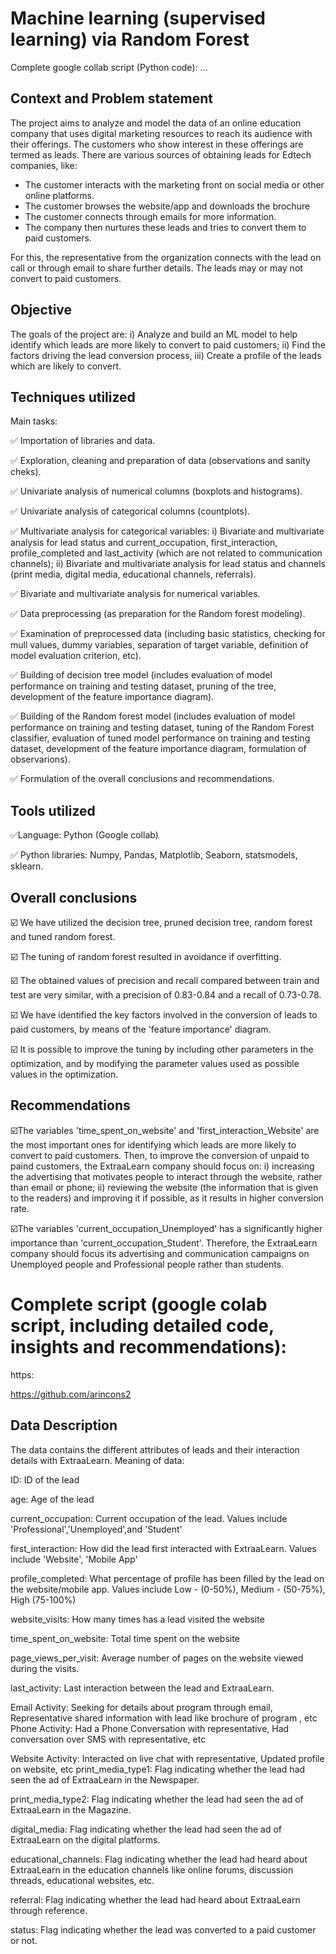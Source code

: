# Machine learning (supervised learning) via Random Forest 

Complete google collab script (Python code):
...

## **Context and Problem statement**
The project aims to analyze and model the data of an online education company that uses digital marketing resources to reach its audience with their offerings.
The customers who show interest in these offerings are termed as leads. There are various sources of obtaining leads for Edtech companies, like:
- The customer interacts with the marketing front on social media or other online platforms.
- The customer browses the website/app and downloads the brochure
- The customer connects through emails for more information.
- The company then nurtures these leads and tries to convert them to paid customers.

For this, the representative from the organization connects with the lead on call or through email to share further details. The leads may or may not convert to paid customers.

## **Objective** 
 The goals of the project are: i) Analyze and build an ML model to help identify which leads are more likely to convert to paid customers; ii) Find the factors driving the lead conversion process, iii) Create a profile of the leads which are likely to convert.

## **Techniques utilized**

Main tasks:

✅ Importation of libraries and data.

✅ Exploration, cleaning and preparation of data (observations and sanity cheks).

✅ Univariate analysis of numerical columns (boxplots and histograms).

✅ Univariate analysis of categorical columns (countplots).

✅ Multivariate analysis for categorical variables: i) Bivariate and multivariate analysis for lead status and current_occupation, first_interaction, profile_completed and last_activity (which are not related to communication channels); ii) Bivariate and multivariate analysis for lead status and channels (print media, digital media, educational channels, referrals). 

✅ Bivariate and multivariate analysis for numerical variables.

✅ Data preprocessing (as preparation for the Random forest modeling).

✅ Examination of preprocessed data (including basic statistics, checking for mull values, dummy variables, separation of target variable, definition of model evaluation criterion, etc).

✅ Building of decision tree model (includes evaluation of model performance on training and testing dataset, pruning of the tree, development of the feature importance diagram).

✅ Building of the Random forest model (includes evaluation of model performance on training and testing dataset, tuning of the Random Forest classifier, evaluation of tuned model performance on training and testing dataset, development of the feature importance diagram, formulation of observarions).

✅ Formulation of the overall conclusions and recommendations.

## **Tools utilized**
✅Language: Python (Google collab)

✅ Python libraries: Numpy, Pandas, Matplotlib, Seaborn, statsmodels, sklearn.

## **Overall conclusions** 
☑️ We have utilized the decision tree, pruned decision tree, random forest and tuned random forest.

☑️ The tuning of random forest resulted in avoidance if overfitting.

☑️ The obtained values of precision and recall compared between train and test are very similar, with a precision of 0.83-0.84 and a recall of 0.73-0.78.

☑️ We have identified the key factors involved in the conversion of leads to paid customers, by means of the 'feature importance' diagram.

☑️ It is possible to improve the tuning by including other parameters in the optimization, and by modifying the parameter values used as possible values in the optimization.

## **Recommendations** 
☑️The variables 'time_spent_on_website' and 'first_interaction_Website' are the most important ones for identifying which leads are more likely to convert to paid customers. Then, to improve the conversion of unpaid to paind customers, the ExtraaLearn company should focus on: i) increasing the advertising that motivates people to interact through the website, rather than email or phone; ii) reviewing the website (the information that is given to the readers) and improving it if possible, as it results in higher conversion rate.

☑️The variables 'current_occupation_Unemployed' has a significantly higher importance than 'current_occupation_Student'. Therefore, the ExtraaLearn company should focus its advertising and communication campaigns on Unemployed people and Professional people rather than students.

# Complete script (google colab script, including detailed code, insights and recommendations): 

https:

https://github.com/arincons2



## Data Description
The data contains the different attributes of leads and their interaction details with ExtraaLearn. Meaning of data: 

ID: ID of the lead

age: Age of the lead

current_occupation: Current occupation of the lead. Values include 'Professional','Unemployed',and 'Student'

first_interaction: How did the lead first interacted with ExtraaLearn. Values include 'Website', 'Mobile App'

profile_completed: What percentage of profile has been filled by the lead on the website/mobile app. Values include Low - (0-50%), Medium - (50-75%), High (75-100%)

website_visits: How many times has a lead visited the website

time_spent_on_website: Total time spent on the website

page_views_per_visit: Average number of pages on the website viewed during the visits.

last_activity: Last interaction between the lead and ExtraaLearn.

Email Activity: Seeking for details about program through email, Representative shared information with lead like brochure of program , etc
Phone Activity: Had a Phone Conversation with representative, Had conversation over SMS with representative, etc

Website Activity: Interacted on live chat with representative, Updated profile on website, etc
print_media_type1: Flag indicating whether the lead had seen the ad of ExtraaLearn in the Newspaper.

print_media_type2: Flag indicating whether the lead had seen the ad of ExtraaLearn in the Magazine.

digital_media: Flag indicating whether the lead had seen the ad of ExtraaLearn on the digital platforms.

educational_channels: Flag indicating whether the lead had heard about ExtraaLearn in the education channels like online forums, discussion threads, educational websites, etc.

referral: Flag indicating whether the lead had heard about ExtraaLearn through reference.

status: Flag indicating whether the lead was converted to a paid customer or not.
